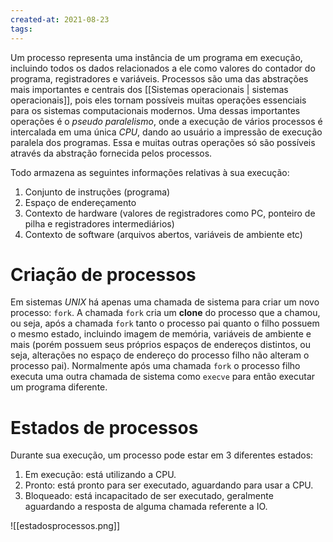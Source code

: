 ```yaml
---
created-at: 2021-08-23
tags:
---
```

Um processo representa uma instância de um programa em execução, incluindo todos os dados relacionados a ele como valores do contador do programa, registradores e variáveis.
Processos são uma das abstrações mais importantes e centrais dos [[Sistemas operacionais | sistemas operacionais]], pois eles tornam possíveis muitas operações essenciais para os sistemas computacionais modernos. Uma dessas importantes operações é o *pseudo paralelismo*, onde a execução de vários processos é intercalada em uma única *CPU*, dando ao usuário a impressão de execução paralela dos programas. Essa e muitas outras operações só são possíveis através da abstração fornecida pelos processos.

Todo armazena as seguintes informações relativas à sua execução:
1. Conjunto de instruções (programa)
2. Espaço de endereçamento
3. Contexto de hardware (valores de registradores como PC, ponteiro de pilha e registradores intermediários)
4. Contexto de software (arquivos abertos, variáveis de ambiente etc)

# Criação de processos
Em sistemas *UNIX* há apenas uma chamada de sistema para criar um novo processo: `fork`. A chamada `fork` cria um **clone** do processo que a chamou, ou seja, após a chamada `fork` tanto o processo pai quanto o filho possuem o mesmo estado, incluindo imagem de memória, variáveis de ambiente e mais (porém possuem seus próprios espaços de endereços distintos, ou seja, alterações no espaço de endereço do processo filho não alteram o processo pai). Normalmente após uma chamada `fork` o processo filho executa uma outra chamada de sistema como `execve` para então executar um programa diferente.

# Estados de processos
Durante sua execução, um processo pode estar em 3 diferentes estados:

1. Em execução: está utilizando a CPU.
2. Pronto: está pronto para ser executado, aguardando para usar a CPU.
3. Bloqueado: está incapacitado de ser executado, geralmente aguardando a resposta de alguma chamada referente a IO.

![[estadosprocessos.png]]